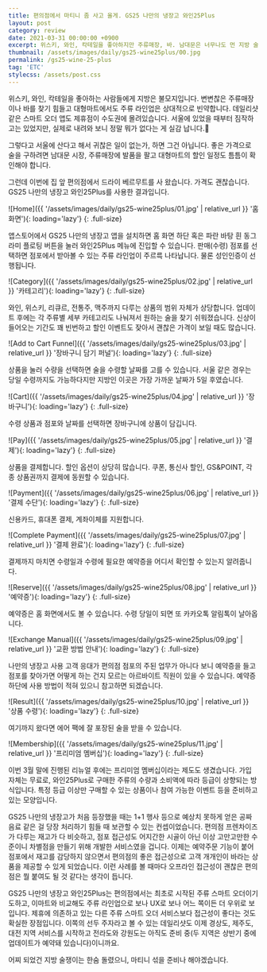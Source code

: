 ```yaml
---
title: 편의점에서 마티니 좀 사고 올게. GS25 나만의 냉장고 와인25Plus
layout: post
category: review
date: 2021-03-31 00:00:00 +0900
excerpt: 위스키, 와인, 칵테일을 좋아하지만 주류매장, 바. 남대문은 너무나도 먼 지방 술쟁이의 희망, 주류 스마트 오더 GS25 와인25Plus 사용법.
thumbnail: /assets/images/daily/gs25-wine25plus/00.jpg
permalink: /gs25-wine-25-plus
tag: 'ETC'
stylecss: /assets/post.css
---
```


위스키, 와인, 칵테일을 좋아하는 사람들에게 지방은 불모지입니다. 변변찮은 주류매장이나 바를 찾기 힘들고 대형마트에서도 주류 라인업은 상대적으로 빈약합니다. 데일리샷 같은 스마트 오더 앱도 제휴점이 수도권에 몰려있습니다. 서울에 있었을 때부터 짐작하고는 있었지만, 실제로 내려와 보니 정말 뭐가 없다는 게 실감 납니다.🙁

그렇다고 서울에 산다고 해서 귀찮은 일이 없는가, 하면 그건 아닙니다. 좋은 가격으로 술을 구하려면 남대문 시장, 주류매장에 발품을 팔고 대형마트의 할인 일정도 틈틈이 확인해야 합니다.

그런데 이번에 집 앞 편의점에서 드라이 베르무트를 사 왔습니다. 가격도 괜찮습니다. GS25 나만의 냉장고 와인25Plus를 사용한 결과입니다.

![Home]({{ '/assets/images/daily/gs25-wine25plus/01.jpg' | relative_url }} '홈 화면'){: loading='lazy'}
{: .full-size}

앱스토어에서 GS25 나만의 냉장고 앱을 설치하면 홈 화면 하단 혹은 파란 바탕 흰 동그라미 플로팅 버튼을 눌러 와인25Plus 메뉴에 진입할 수 있습니다. 판매(수령) 점포를 선택하면 점포에서 받아볼 수 있는 주류 라인업이 주르륵 나타납니다. 물론 성인인증이 선행됩니다.

![Category]({{ '/assets/images/daily/gs25-wine25plus/02.jpg' | relative_url }} '카테고리'){: loading='lazy'}
{: .full-size}

와인, 위스키, 리큐르, 전통주, 맥주까지 다루는 상품의 범위 자체가 상당합니다. 업데이트 후에는 각 주류별 세부 카테고리도 나눠져서 원하는 술을 찾기 쉬워졌습니다. 신상이 들어오는 기간도 꽤 빈번하고 할인 이벤트도 잦아서 괜찮은 가격이 보일 때도 많습니다.

![Add to Cart Funnel]({{ '/assets/images/daily/gs25-wine25plus/03.jpg' | relative_url }} '장바구니 담기 퍼널'){: loading='lazy'}
{: .full-size}

상품을 눌러 수량을 선택하면 술을 수령할 날짜를 고를 수 있습니다. 서울 같은 경우는 당일 수령까지도 가능하다지만 지방인 이곳은 가장 가까운 날짜가 5일 후였습니다.

![Cart]({{ '/assets/images/daily/gs25-wine25plus/04.jpg' | relative_url }} '장바구니'){: loading='lazy'}
{: .full-size}

수령 상품과 점포와 날짜를 선택하면 장바구니에 상품이 담깁니다.

![Pay]({{ '/assets/images/daily/gs25-wine25plus/05.jpg' | relative_url }} '결제'){: loading='lazy'}
{: .full-size}

상품을 결제합니다. 할인 옵션이 상당히 많습니다. 쿠폰, 통신사 할인, GS&POINT, 각종 상품권까지 결제에 동원할 수 있습니다.

![Payment]({{ '/assets/images/daily/gs25-wine25plus/06.jpg' | relative_url }} '결제 수단'){: loading='lazy'}
{: .full-size}

신용카드, 휴대폰 결제, 계좌이체를 지원합니다.

![Complete Payment]({{ '/assets/images/daily/gs25-wine25plus/07.jpg' | relative_url }} '결제 완료'){: loading='lazy'}
{: .full-size}

결제까지 마치면 수령일과 수령에 필요한 예약증을 어디서 확인할 수 있는지 알려줍니다.

![Reserve]({{ '/assets/images/daily/gs25-wine25plus/08.jpg' | relative_url }} '예약증'){: loading='lazy'}
{: .full-size}

예약증은 홈 화면에서도 볼 수 있습니다. 수령 당일이 되면 또 카카오톡 알림톡이 날아옵니다.

![Exchange Manual]({{ '/assets/images/daily/gs25-wine25plus/09.jpg' | relative_url }} '교환 방법 안내'){: loading='lazy'}
{: .full-size}

나만의 냉장고 사용 고객 응대가 편의점 점포의 주된 업무가 아니다 보니 예약증을 들고 점포를 찾아가면 어떻게 하는 건지 모르는 아르바이트 직원이 있을 수 있습니다. 예약증 하단에 사용 방법이 적혀 있으니 참고하면 되겠습니다.

![Result]({{ '/assets/images/daily/gs25-wine25plus/10.jpg' | relative_url }} '상품 수령'){: loading='lazy'}
{: .full-size}

여기까지 왔다면 에어 팩에 잘 포장된 술을 받을 수 있습니다.

![Membership]({{ '/assets/images/daily/gs25-wine25plus/11.jpg' | relative_url }} '프리미엄 멤버십'){: loading='lazy'}
{: .full-size}

이번 3월 말에 진행된 리뉴얼 후에는 프리미엄 멤버십이라는 제도도 생겼습니다. 가입 자체는 무료로, 와인25Plus로 구매한 주류의 수량과 소비액에 따라 등급이 상향되는 방식입니다. 특정 등급 이상만 구매할 수 있는 상품이나 참여 가능한 이벤트 등을 준비하고 있는 모양입니다.

GS25 나만의 냉장고가 처음 등장했을 때는 1+1 행사 등으로 예상치 못하게 얻은 공짜 음료 같은 걸 당장 처리하기 힘들 때 보관할 수 있는 컨셉이었습니다. 편의점 프렌차이즈가 다루는 재고가 다 비슷하고, 점포 접근성도 어지간한 시골이 아닌 이상 고만고만한 수준이니 차별점을 만들기 위해 개발한 서비스였을 겁니다. 이제는 예약주문 기능이 붙어 점포에서 재고를 감당하지 않으면서 편의점의 좋은 접근성으로 고객 개개인이 바라는 상품을 제공할 수 있게 되었습니다. 이런 사례를 볼 때마다 오프라인 접근성이 괜찮은 편의점은 뭘 붙여도 될 것 같다는 생각이 듭니다.

GS25 나만의 냉장고 와인25Plus는 편의점에서는 최초로 시작된 주류 스마트 오더이기도하고, 이마트와 비교해도 주류 라인업으로 보나 UX로 보나 어느 쪽이든 더 우위로 보입니다. 제휴에 의존하고 있는 다른 주류 스마트 오더 서비스보다 접근성이 좋다는 것도 확실한 장점입니다. 이쪽의 선두 주자라고 볼 수 있는 데일리샷도 이제 경상도, 제주도, 대전 지역 서비스를 시작하고 전라도와 강원도는 아직도 준비 중(두 지역은 상반기 중에 업데이트가 예약돼 있습니다)이니까요.

어찌 되었건 지방 술쟁이는 한숨 돌렸으니, 마티니 섞을 준비나 해야겠습니다.